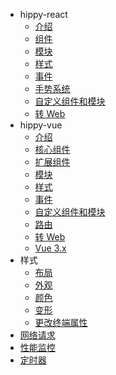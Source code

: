 <!-- docs/hippy-vue/_sidebar.md -->
* hippy-react
    * [介绍](api/hippy-react/introduction.md)
    * [组件](api/hippy-react/components.md)
    * [模块](api/hippy-react/modules.md)
    * [样式](api/hippy-react/style.md)
    * [事件](api/hippy-react/native-event.md)
    * [手势系统](api/hippy-react/gesture.md)
    * [自定义组件和模块](api/hippy-react/customize.md)
    * [转 Web](api/hippy-react/web.md)
* hippy-vue
    * [介绍](api/hippy-vue/introduction.md)
    * [核心组件](api/hippy-vue/components.md)
    * [扩展组件](api/hippy-vue/external-components.md)
    * [模块](api/hippy-vue/vue-native.md)
    * [样式](api/hippy-vue/style.md)
    * [事件](api/hippy-vue/native-event.md)
    * [自定义组件和模块](api/hippy-vue/customize.md)
    * [路由](api/hippy-vue/router.md)
    * [转 Web](api/hippy-vue/web.md)
    * [Vue 3.x](api/hippy-vue/vue3.md)
* 样式
    * [布局](api/style/layout.md)
    * [外观](api/style/appearance.md)
    * [颜色](api/style/color.md)
    * [变形](api/style/transform.md)
    * [更改终端属性](api/style/setNativeProps.md)
* [网络请求](api/network-request.md)
* [性能监控](api/performance.md)
* [定时器](api/timer.md)
